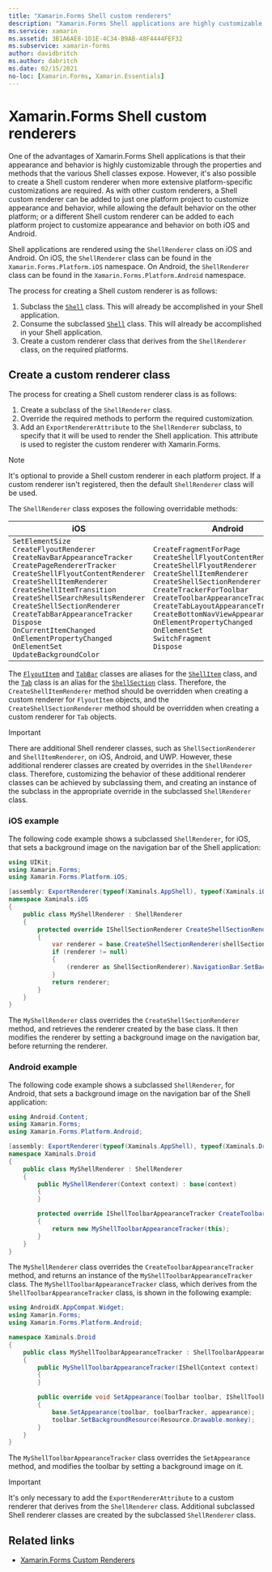 ```yaml
---
title: "Xamarin.Forms Shell custom renderers"
description: "Xamarin.Forms Shell applications are highly customizable through the properties and methods that the various Shell classes expose. However, it's also possible to create a Shell custom renderer when more sophisticated platform-specific customizations are required."
ms.service: xamarin
ms.assetid: 3B1A6AE8-1D1E-4C34-B9AB-48F4444FEF32
ms.subservice: xamarin-forms
author: davidbritch
ms.author: dabritch
ms.date: 02/15/2021
no-loc: [Xamarin.Forms, Xamarin.Essentials]
---
```


# Xamarin.Forms Shell custom renderers

One of the advantages of Xamarin.Forms Shell applications is that their appearance and behavior is highly customizable through the properties and methods that the various Shell classes expose. However, it's also possible to create a Shell custom renderer when more extensive platform-specific customizations are required. As with other custom renderers, a Shell custom renderer can be added to just one platform project to customize appearance and behavior, while allowing the default behavior on the other platform; or a different Shell custom renderer can be added to each platform project to customize appearance and behavior on both iOS and Android.

Shell applications are rendered using the `ShellRenderer` class on iOS and Android. On iOS, the `ShellRenderer` class can be found in the `Xamarin.Forms.Platform.iOS` namespace. On Android, the `ShellRenderer` class can be found in the `Xamarin.Forms.Platform.Android` namespace.

The process for creating a Shell custom renderer is as follows:

1. Subclass the [`Shell`](xref:Xamarin.Forms.Shell) class. This will already be accomplished in your Shell application.
1. Consume the subclassed [`Shell`](xref:Xamarin.Forms.Shell) class. This will already be accomplished in your Shell application.
1. Create a custom renderer class that derives from the `ShellRenderer` class, on the required platforms.

## Create a custom renderer class

The process for creating a Shell custom renderer class is as follows:

1. Create a subclass of the `ShellRenderer` class.
1. Override the required methods to perform the required customization.
1. Add an `ExportRendererAttribute` to the `ShellRenderer` subclass, to specify that it will be used to render the Shell application. This attribute is used to register the custom renderer with Xamarin.Forms.

> [!NOTE]
> It's optional to provide a Shell custom renderer in each platform project. If a custom renderer isn't registered, then the default `ShellRenderer` class will be used.

The `ShellRenderer` class exposes the following overridable methods:

| iOS | Android | UWP |
| --- | --- | --- |
| `SetElementSize`<br />`CreateFlyoutRenderer`<br />`CreateNavBarAppearanceTracker`<br />`CreatePageRendererTracker`<br />`CreateShellFlyoutContentRenderer`<br />`CreateShellItemRenderer`<br />`CreateShellItemTransition`<br />`CreateShellSearchResultsRenderer`<br />`CreateShellSectionRenderer`<br />`CreateTabBarAppearanceTracker`<br />`Dispose`<br />`OnCurrentItemChanged`<br />`OnElementPropertyChanged`<br />`OnElementSet`<br />`UpdateBackgroundColor` | `CreateFragmentForPage`<br />`CreateShellFlyoutContentRenderer`<br />`CreateShellFlyoutRenderer`<br />`CreateShellItemRenderer`<br />`CreateShellSectionRenderer`<br />`CreateTrackerForToolbar`<br />`CreateToolbarAppearanceTracker`<br />`CreateTabLayoutAppearanceTracker`<br />`CreateBottomNavViewAppearanceTracker`<br />`OnElementPropertyChanged`<br />`OnElementSet`<br />`SwitchFragment`<br />`Dispose` | `CreateShellFlyoutTemplateSelector`<br />`CreateShellHeaderRenderer`<br />`CreateShellItemRenderer`<br />`CreateShellSectionRenderer`<br />`OnElementPropertyChanged`<br />`OnElementSet`<br />`UpdateFlyoutBackdropColor`<br />`UpdateFlyoutBackgroundColor` |

The [`FlyoutItem`](xref:Xamarin.Forms.FlyoutItem) and [`TabBar`](xref:Xamarin.Forms.TabBar) classes are aliases for the [`ShellItem`](xref:Xamarin.Forms.ShellItem) class, and the [`Tab`](xref:Xamarin.Forms.Tab) class is an alias for the [`ShellSection`](xref:Xamarin.Forms.ShellSection) class. Therefore, the `CreateShellItemRenderer` method should be overridden when creating a custom renderer for `FlyoutItem` objects, and the `CreateShellSectionRenderer` method should be overridden when creating a custom renderer for `Tab` objects.

> [!IMPORTANT]
> There are additional Shell renderer classes, such as `ShellSectionRenderer` and `ShellItemRenderer`, on iOS, Android, and UWP. However, these additional renderer classes are created by overrides in the `ShellRenderer` class. Therefore, customizing the behavior of these additional renderer classes can be achieved by subclassing them, and creating an instance of the subclass in the appropriate override in the subclassed `ShellRenderer` class.

### iOS example

The following code example shows a subclassed `ShellRenderer`, for iOS, that sets a background image on the navigation bar of the Shell application:

```csharp
using UIKit;
using Xamarin.Forms;
using Xamarin.Forms.Platform.iOS;

[assembly: ExportRenderer(typeof(Xaminals.AppShell), typeof(Xaminals.iOS.MyShellRenderer))]
namespace Xaminals.iOS
{
    public class MyShellRenderer : ShellRenderer
    {
        protected override IShellSectionRenderer CreateShellSectionRenderer(ShellSection shellSection)
        {
            var renderer = base.CreateShellSectionRenderer(shellSection);
            if (renderer != null)
            {
                (renderer as ShellSectionRenderer).NavigationBar.SetBackgroundImage(UIImage.FromFile("monkey.png"), UIBarMetrics.Default);
            }
            return renderer;
        }
    }
}
```

The `MyShellRenderer` class overrides the `CreateShellSectionRenderer` method, and retrieves the renderer created by the base class. It then modifies the renderer by setting a background image on the navigation bar, before returning the renderer.

### Android example

The following code example shows a subclassed `ShellRenderer`, for Android, that sets a background image on the navigation bar of the Shell application:

```csharp
using Android.Content;
using Xamarin.Forms;
using Xamarin.Forms.Platform.Android;

[assembly: ExportRenderer(typeof(Xaminals.AppShell), typeof(Xaminals.Droid.MyShellRenderer))]
namespace Xaminals.Droid
{
    public class MyShellRenderer : ShellRenderer
    {
        public MyShellRenderer(Context context) : base(context)
        {
        }

        protected override IShellToolbarAppearanceTracker CreateToolbarAppearanceTracker()
        {
            return new MyShellToolbarAppearanceTracker(this);
        }
    }
}
```

The `MyShellRenderer` class overrides the `CreateToolbarAppearanceTracker` method, and returns an instance of the `MyShellToolbarAppearanceTracker` class. The `MyShellToolbarAppearanceTracker` class, which derives from the `ShellToolbarAppearanceTracker` class, is shown in the following example:

```csharp
using AndroidX.AppCompat.Widget;
using Xamarin.Forms;
using Xamarin.Forms.Platform.Android;

namespace Xaminals.Droid
{
    public class MyShellToolbarAppearanceTracker : ShellToolbarAppearanceTracker
    {
        public MyShellToolbarAppearanceTracker(IShellContext context) : base(context)
        {
        }

        public override void SetAppearance(Toolbar toolbar, IShellToolbarTracker toolbarTracker, ShellAppearance appearance)
        {
            base.SetAppearance(toolbar, toolbarTracker, appearance);
            toolbar.SetBackgroundResource(Resource.Drawable.monkey);
        }
    }
}
```

The `MyShellToolbarAppearanceTracker` class overrides the `SetAppearance` method, and modifies the toolbar by setting a background image on it.

> [!IMPORTANT]
> It's only necessary to add the `ExportRendererAttribute` to a custom renderer that derives from the `ShellRenderer` class. Additional subclassed Shell renderer classes are created by the subclassed `ShellRenderer` class.

## Related links

- [Xamarin.Forms Custom Renderers](~/xamarin-forms/app-fundamentals/custom-renderer/index.md)
